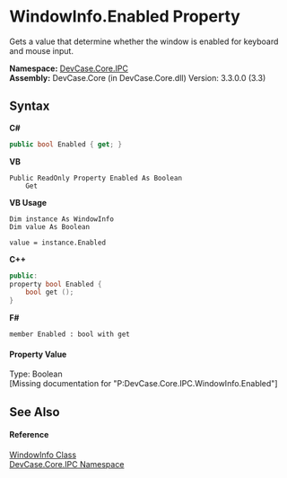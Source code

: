 # WindowInfo.Enabled Property 
 

Gets a value that determine whether the window is enabled for keyboard and mouse input.

**Namespace:**&nbsp;<a href="N_DevCase_Core_IPC">DevCase.Core.IPC</a><br />**Assembly:**&nbsp;DevCase.Core (in DevCase.Core.dll) Version: 3.3.0.0 (3.3)

## Syntax

**C#**<br />
``` C#
public bool Enabled { get; }
```

**VB**<br />
``` VB
Public ReadOnly Property Enabled As Boolean
	Get
```

**VB Usage**<br />
``` VB Usage
Dim instance As WindowInfo
Dim value As Boolean

value = instance.Enabled

```

**C++**<br />
``` C++
public:
property bool Enabled {
	bool get ();
}
```

**F#**<br />
``` F#
member Enabled : bool with get

```


#### Property Value
Type: Boolean<br />\[Missing <value> documentation for "P:DevCase.Core.IPC.WindowInfo.Enabled"\]

## See Also


#### Reference
<a href="T_DevCase_Core_IPC_WindowInfo">WindowInfo Class</a><br /><a href="N_DevCase_Core_IPC">DevCase.Core.IPC Namespace</a><br />